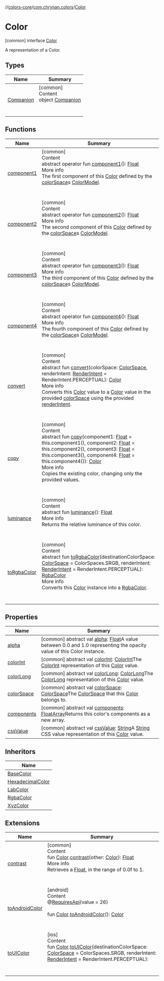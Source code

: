 //[colors-core](../../../index.md)/[com.chrynan.colors](../index.md)/[Color](index.md)



# Color  
 [common] interface [Color](index.md)

A representation of a Color.

   


## Types  
  
|  Name |  Summary | 
|---|---|
| <a name="com.chrynan.colors/Color.Companion///PointingToDeclaration/"></a>[Companion](-companion/index.md)| <a name="com.chrynan.colors/Color.Companion///PointingToDeclaration/"></a>[common]  <br>Content  <br>object [Companion](-companion/index.md)  <br><br><br>|


## Functions  
  
|  Name |  Summary | 
|---|---|
| <a name="com.chrynan.colors/Color/component1/#/PointingToDeclaration/"></a>[component1](component1.md)| <a name="com.chrynan.colors/Color/component1/#/PointingToDeclaration/"></a>[common]  <br>Content  <br>abstract operator fun [component1](component1.md)(): [Float](https://kotlinlang.org/api/latest/jvm/stdlib/kotlin/-float/index.html)  <br>More info  <br>The first component of this [Color](index.md) defined by the [colorSpace](color-space.md)s [ColorModel](../../com.chrynan.colors.space/-color-model/index.md).  <br><br><br>|
| <a name="com.chrynan.colors/Color/component2/#/PointingToDeclaration/"></a>[component2](component2.md)| <a name="com.chrynan.colors/Color/component2/#/PointingToDeclaration/"></a>[common]  <br>Content  <br>abstract operator fun [component2](component2.md)(): [Float](https://kotlinlang.org/api/latest/jvm/stdlib/kotlin/-float/index.html)  <br>More info  <br>The second component of this [Color](index.md) defined by the [colorSpace](color-space.md)s [ColorModel](../../com.chrynan.colors.space/-color-model/index.md).  <br><br><br>|
| <a name="com.chrynan.colors/Color/component3/#/PointingToDeclaration/"></a>[component3](component3.md)| <a name="com.chrynan.colors/Color/component3/#/PointingToDeclaration/"></a>[common]  <br>Content  <br>abstract operator fun [component3](component3.md)(): [Float](https://kotlinlang.org/api/latest/jvm/stdlib/kotlin/-float/index.html)  <br>More info  <br>The third component of this [Color](index.md) defined by the [colorSpace](color-space.md)s [ColorModel](../../com.chrynan.colors.space/-color-model/index.md).  <br><br><br>|
| <a name="com.chrynan.colors/Color/component4/#/PointingToDeclaration/"></a>[component4](component4.md)| <a name="com.chrynan.colors/Color/component4/#/PointingToDeclaration/"></a>[common]  <br>Content  <br>abstract operator fun [component4](component4.md)(): [Float](https://kotlinlang.org/api/latest/jvm/stdlib/kotlin/-float/index.html)  <br>More info  <br>The fourth component of this [Color](index.md) defined by the [colorSpace](color-space.md)s [ColorModel](../../com.chrynan.colors.space/-color-model/index.md).  <br><br><br>|
| <a name="com.chrynan.colors/Color/convert/#com.chrynan.colors.space.ColorSpace#com.chrynan.colors.space.RenderIntent/PointingToDeclaration/"></a>[convert](convert.md)| <a name="com.chrynan.colors/Color/convert/#com.chrynan.colors.space.ColorSpace#com.chrynan.colors.space.RenderIntent/PointingToDeclaration/"></a>[common]  <br>Content  <br>abstract fun [convert](convert.md)(colorSpace: [ColorSpace](../../com.chrynan.colors.space/-color-space/index.md), renderIntent: [RenderIntent](../../com.chrynan.colors.space/-render-intent/index.md) = RenderIntent.PERCEPTUAL): [Color](index.md)  <br>More info  <br>Converts this [Color](index.md) value to a [Color](index.md) value in the provided [colorSpace](convert.md) using the provided [renderIntent](convert.md).  <br><br><br>|
| <a name="com.chrynan.colors/Color/copy/#kotlin.Float#kotlin.Float#kotlin.Float#kotlin.Float/PointingToDeclaration/"></a>[copy](copy.md)| <a name="com.chrynan.colors/Color/copy/#kotlin.Float#kotlin.Float#kotlin.Float#kotlin.Float/PointingToDeclaration/"></a>[common]  <br>Content  <br>abstract fun [copy](copy.md)(component1: [Float](https://kotlinlang.org/api/latest/jvm/stdlib/kotlin/-float/index.html) = this.component1(), component2: [Float](https://kotlinlang.org/api/latest/jvm/stdlib/kotlin/-float/index.html) = this.component2(), component3: [Float](https://kotlinlang.org/api/latest/jvm/stdlib/kotlin/-float/index.html) = this.component3(), component4: [Float](https://kotlinlang.org/api/latest/jvm/stdlib/kotlin/-float/index.html) = this.component4()): [Color](index.md)  <br>More info  <br>Copies the existing color, changing only the provided values.  <br><br><br>|
| <a name="com.chrynan.colors/Color/luminance/#/PointingToDeclaration/"></a>[luminance](luminance.md)| <a name="com.chrynan.colors/Color/luminance/#/PointingToDeclaration/"></a>[common]  <br>Content  <br>abstract fun [luminance](luminance.md)(): [Float](https://kotlinlang.org/api/latest/jvm/stdlib/kotlin/-float/index.html)  <br>More info  <br>Returns the relative luminance of this color.  <br><br><br>|
| <a name="com.chrynan.colors/Color/toRgbaColor/#com.chrynan.colors.space.ColorSpace#com.chrynan.colors.space.RenderIntent/PointingToDeclaration/"></a>[toRgbaColor](to-rgba-color.md)| <a name="com.chrynan.colors/Color/toRgbaColor/#com.chrynan.colors.space.ColorSpace#com.chrynan.colors.space.RenderIntent/PointingToDeclaration/"></a>[common]  <br>Content  <br>abstract fun [toRgbaColor](to-rgba-color.md)(destinationColorSpace: [ColorSpace](../../com.chrynan.colors.space/-color-space/index.md) = ColorSpaces.SRGB, renderIntent: [RenderIntent](../../com.chrynan.colors.space/-render-intent/index.md) = RenderIntent.PERCEPTUAL): [RgbaColor](../-rgba-color/index.md)  <br>More info  <br>Converts this [Color](index.md) instance into a [RgbaColor](../-rgba-color/index.md).  <br><br><br>|


## Properties  
  
|  Name |  Summary | 
|---|---|
| <a name="com.chrynan.colors/Color/alpha/#/PointingToDeclaration/"></a>[alpha](alpha.md)| <a name="com.chrynan.colors/Color/alpha/#/PointingToDeclaration/"></a> [common] abstract val [alpha](alpha.md): [Float](https://kotlinlang.org/api/latest/jvm/stdlib/kotlin/-float/index.html)A value between 0.0 and 1.0 representing the opacity value of this Color instance.   <br>|
| <a name="com.chrynan.colors/Color/colorInt/#/PointingToDeclaration/"></a>[colorInt](color-int.md)| <a name="com.chrynan.colors/Color/colorInt/#/PointingToDeclaration/"></a> [common] abstract val [colorInt](color-int.md): [ColorInt](../-color-int/index.md)The [ColorInt](../-color-int/index.md) representation of this [Color](index.md) value.   <br>|
| <a name="com.chrynan.colors/Color/colorLong/#/PointingToDeclaration/"></a>[colorLong](color-long.md)| <a name="com.chrynan.colors/Color/colorLong/#/PointingToDeclaration/"></a> [common] abstract val [colorLong](color-long.md): [ColorLong](../-color-long/index.md)The [ColorLong](../-color-long/index.md) representation of this [Color](index.md) value.   <br>|
| <a name="com.chrynan.colors/Color/colorSpace/#/PointingToDeclaration/"></a>[colorSpace](color-space.md)| <a name="com.chrynan.colors/Color/colorSpace/#/PointingToDeclaration/"></a> [common] abstract val [colorSpace](color-space.md): [ColorSpace](../../com.chrynan.colors.space/-color-space/index.md)The [ColorSpace](../../com.chrynan.colors.space/-color-space/index.md) that this [Color](index.md) belongs to.   <br>|
| <a name="com.chrynan.colors/Color/components/#/PointingToDeclaration/"></a>[components](components.md)| <a name="com.chrynan.colors/Color/components/#/PointingToDeclaration/"></a> [common] abstract val [components](components.md): [FloatArray](https://kotlinlang.org/api/latest/jvm/stdlib/kotlin/-float-array/index.html)Returns this color's components as a new array.   <br>|
| <a name="com.chrynan.colors/Color/cssValue/#/PointingToDeclaration/"></a>[cssValue](css-value.md)| <a name="com.chrynan.colors/Color/cssValue/#/PointingToDeclaration/"></a> [common] abstract val [cssValue](css-value.md): [String](https://kotlinlang.org/api/latest/jvm/stdlib/kotlin/-string/index.html)A [String](https://kotlinlang.org/api/latest/jvm/stdlib/kotlin/-string/index.html) CSS value representation of this [Color](index.md) value.   <br>|


## Inheritors  
  
|  Name | 
|---|
| <a name="com.chrynan.colors/BaseColor///PointingToDeclaration/"></a>[BaseColor](../-base-color/index.md)|
| <a name="com.chrynan.colors/HexadecimalColor///PointingToDeclaration/"></a>[HexadecimalColor](../-hexadecimal-color/index.md)|
| <a name="com.chrynan.colors/LabColor///PointingToDeclaration/"></a>[LabColor](../-lab-color/index.md)|
| <a name="com.chrynan.colors/RgbaColor///PointingToDeclaration/"></a>[RgbaColor](../-rgba-color/index.md)|
| <a name="com.chrynan.colors/XyzColor///PointingToDeclaration/"></a>[XyzColor](../-xyz-color/index.md)|


## Extensions  
  
|  Name |  Summary | 
|---|---|
| <a name="com.chrynan.colors//contrast/com.chrynan.colors.Color#com.chrynan.colors.Color/PointingToDeclaration/"></a>[contrast](../contrast.md)| <a name="com.chrynan.colors//contrast/com.chrynan.colors.Color#com.chrynan.colors.Color/PointingToDeclaration/"></a>[common]  <br>Content  <br>fun [Color](index.md).[contrast](../contrast.md)(other: [Color](index.md)): [Float](https://kotlinlang.org/api/latest/jvm/stdlib/kotlin/-float/index.html)  <br>More info  <br>Retrieves a [Float](https://kotlinlang.org/api/latest/jvm/stdlib/kotlin/-float/index.html), in the range of 0.0f to 1.  <br><br><br>|
| <a name="com.chrynan.colors//toAndroidColor/com.chrynan.colors.Color#/PointingToDeclaration/"></a>[toAndroidColor](../to-android-color.md)| <a name="com.chrynan.colors//toAndroidColor/com.chrynan.colors.Color#/PointingToDeclaration/"></a>[android]  <br>Content  <br>@[RequiresApi](https://developer.android.com/reference/kotlin/androidx/annotation/RequiresApi.html)(value = 26)  <br>  <br>fun [Color](index.md#%5Bcom.chrynan.colors%2FColor%2F%2F%2FPointingToDeclaration%2F%5D%2FExtensions%2F-1178459663).[toAndroidColor](../to-android-color.md)(): [Color](https://developer.android.com/reference/kotlin/android/graphics/Color.html)  <br><br><br>|
| <a name="com.chrynan.colors//toUIColor/com.chrynan.colors.Color#com.chrynan.colors.space.ColorSpace#com.chrynan.colors.space.RenderIntent/PointingToDeclaration/"></a>[toUIColor](../to-u-i-color.md)| <a name="com.chrynan.colors//toUIColor/com.chrynan.colors.Color#com.chrynan.colors.space.ColorSpace#com.chrynan.colors.space.RenderIntent/PointingToDeclaration/"></a>[ios]  <br>Content  <br>fun [Color](index.md#%5Bcom.chrynan.colors%2FColor%2F%2F%2FPointingToDeclaration%2F%5D%2FExtensions%2F217256298).[toUIColor](../to-u-i-color.md)(destinationColorSpace: [ColorSpace](../../com.chrynan.colors.space/-color-space/index.md) = ColorSpaces.SRGB, renderIntent: [RenderIntent](../../com.chrynan.colors.space/-render-intent/index.md) = RenderIntent.PERCEPTUAL): <!---  GfmCommand {"@class":"org.jetbrains.dokka.gfm.ResolveLinkGfmCommand","dri":{"packageName":"","classNames":"<ERROR CLASS>","callable":null,"target":{"@class":"org.jetbrains.dokka.links.PointingToDeclaration"},"extra":null}} ---><ERROR CLASS><!--- --->  <br><br><br>|

